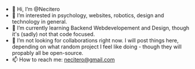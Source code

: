 - 👋 Hi, I’m @Necitero
- 👀 I’m interested in psychology, websites, robotics, design and technology in general.
- 🌱 I’m currently learning Backend Webdevelopement and Design, though it's (sadly) not that code focused.
- 💞️ I’m not looking for collaborations right now. 
  I will post things here, depending on what random project I feel like doing - though they will propably all be open-source.
- 📫 How to reach me: necitero@gmail.com

<!---
Necitero/Necitero is a ✨ special ✨ repository because its `README.md` (this file) appears on your GitHub profile.
You can click the Preview link to take a look at your changes.
--->
